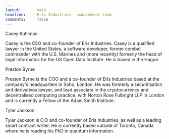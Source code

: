 ```yaml
---
layout:       main
headline:     Eris Industries - management team
comments:     false
---
```


Casey Kuhlman 

Casey is the CEO and co-founder of Eris Industries. Casey is a qualified lawyer in the United States, a software developer, former combat commander with the U.S. Marines and (more recently) formerly the head of legal informatics for the US Open Data Institute. He is based in the Hague. 

Preston Byrne

Preston Byrne is the COO and a co-founder of Eris Industries based at the company's headquarters in Soho, London. He was formerly a securitisation and derivatives lawyer, and lead associate in the cryptocurrency and decentralised computing practice, with Norton Rose Fulbright LLP in London and is currently a Fellow of the Adam Smith Institute. 

Tyler Jackson

Tyler Jackson is CIO and co-founder of Eris Industries, as well as a leading smart contract writer. He is currently based outside of Toronto, Canada where he is reading his PhD in quantum information.
